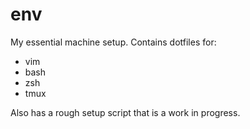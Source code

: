 # env
My essential machine setup. Contains dotfiles for:

- vim
- bash
- zsh
- tmux

Also has a rough setup script that is a work in progress.
